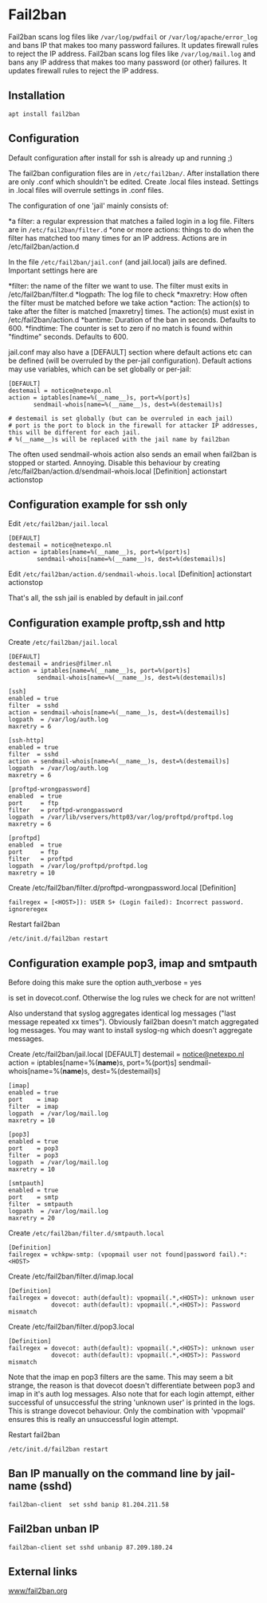 # Fail2ban

Fail2ban scans log files like `/var/log/pwdfail` or `/var/log/apache/error_log` and bans IP that makes too many password failures. It updates firewall rules to reject the IP address.
Fail2ban scans log files like `/var/log/mail.log` and bans any IP address that makes too many password (or other) failures. It updates firewall rules to reject the IP address.

## Installation

    apt install fail2ban

## Configuration

Default configuration after install for ssh is already up and running ;)

The fail2ban configuration files are in `/etc/fail2ban/`. After installation there are only .conf which shouldn't be edited. Create .local files instead. Settings in .local files will overrule settings in .conf files.

The configuration of one 'jail' mainly consists of:

*a filter: a regular expression that matches a failed login in a log file. Filters are in `/etc/fail2ban/filter.d`
*one or more actions: things to do when the filter has matched too many times for an IP address. Actions are in /etc/fail2ban/action.d

In the file `/etc/fail2ban/jail.conf` (and jail.local) jails are defined. Important settings here are

*filter: the name of the filter we want to use. The filter must exits in /etc/fail2ban/filter.d
*logpath: The log file to check
*maxretry: How often the filter must be matched before we take action
*action: The action(s) to take after the filter is matched [maxretry] times. The action(s) must exist in /etc/fail2ban/action.d
*bantime: Duration of the ban in seconds. Defaults to 600.
*findtime: The counter is set to zero if no match is found within "findtime" seconds. Defaults to 600.

jail.conf may also have a [DEFAULT] section where default actions etc can be defined (will be overruled by the per-jail configuration). Default actions may use variables, which can be set globally or per-jail:

    [DEFAULT]
    destemail = notice@netexpo.nl
    action = iptables[name=%(__name__)s, port=%(port)s]
           sendmail-whois[name=%(__name__)s, dest=%(destemail)s]

    # destemail is set globally (but can be overruled in each jail)
    # port is the port to block in the firewall for attacker IP addresses, this will be different for each jail.
    # %(__name__)s will be replaced with the jail name by fail2ban

The often used sendmail-whois action also sends an email when fail2ban is stopped or started. Annoying. Disable this behaviour by creating /etc/fail2ban/action.d/sendmail-whois.local
    [Definition]
    actionstart
    actionstop

## Configuration example for ssh only

Edit `/etc/fail2ban/jail.local`

    [DEFAULT]
    destemail = notice@netexpo.nl
    action = iptables[name=%(__name__)s, port=%(port)s]
            sendmail-whois[name=%(__name__)s, dest=%(destemail)s]


Edit `/etc/fail2ban/action.d/sendmail-whois.local`
    [Definition]
    actionstart
    actionstop

That's all, the ssh jail is enabled by default in jail.conf

## Configuration example proftp,ssh and http

Create `/etc/fail2ban/jail.local`

    [DEFAULT]
    destemail = andries@filmer.nl
    action = iptables[name=%(__name__)s, port=%(port)s]
            sendmail-whois[name=%(__name__)s, dest=%(destemail)s]

    [ssh]
    enabled = true
    filter  = sshd
    action = sendmail-whois[name=%(__name__)s, dest=%(destemail)s]
    logpath  = /var/log/auth.log
    maxretry = 6

    [ssh-http]
    enabled = true
    filter  = sshd
    action = sendmail-whois[name=%(__name__)s, dest=%(destemail)s]
    logpath  = /var/log/auth.log
    maxretry = 6

    [proftpd-wrongpassword]
    enabled  = true
    port     = ftp
    filter   = proftpd-wrongpassword
    logpath  = /var/lib/vservers/http03/var/log/proftpd/proftpd.log
    maxretry = 6

    [proftpd]
    enabled  = true
    port     = ftp
    filter   = proftpd
    logpath  = /var/log/proftpd/proftpd.log
    maxretry = 10


Create /etc/fail2ban/filter.d/proftpd-wrongpassword.local
    [Definition]

    failregex = [<HOST>]): USER S+ (Login failed): Incorrect password.
    ignoreregex

Restart fail2ban

    /etc/init.d/fail2ban restart

## Configuration example pop3, imap and smtpauth

Before doing this make sure the option
    auth_verbose = yes

is set in dovecot.conf. Otherwise the log rules we check for are not written!

Also understand that syslog aggregates identical log messages ("last message repeated xx times"). Obviously fail2ban doesn't match aggregated log messages. You may want to install syslog-ng which doesn't aggregate messages.

Create /etc/fail2ban/jail.local
    [DEFAULT]
    destemail = notice@netexpo.nl
    action = iptables[name=%(__name__)s, port=%(port)s]
            sendmail-whois[name=%(__name__)s, dest=%(destemail)s]

    [imap]
    enabled = true
    port    = imap
    filter  = imap
    logpath  = /var/log/mail.log
    maxretry = 10

    [pop3]
    enabled = true
    port    = pop3
    filter  = pop3
    logpath  = /var/log/mail.log
    maxretry = 10

    [smtpauth]
    enabled = true
    port    = smtp
    filter  = smtpauth
    logpath  = /var/log/mail.log
    maxretry = 20

Create `/etc/fail2ban/filter.d/smtpauth.local`

    [Definition]
    failregex = vchkpw-smtp: (vpopmail user not found|password fail).*:<HOST>

Create /etc/fail2ban/filter.d/imap.local

    [Definition]
    failregex = dovecot: auth(default): vpopmail(.*,<HOST>): unknown user
                dovecot: auth(default): vpopmail(.*,<HOST>): Password mismatch

Create /etc/fail2ban/filter.d/pop3.local

    [Definition]
    failregex = dovecot: auth(default): vpopmail(.*,<HOST>): unknown user
                dovecot: auth(default): vpopmail(.*,<HOST>): Password mismatch

Note that the imap en pop3 filters are the same. This may seem a bit strange, the reason is that dovecot doesn't differentiate between pop3 and imap in it's auth log messages. Also note that for each login attempt, either successful of unsuccessful the string 'unknown user' is printed in the logs. This is strange dovecot behaviour. Only the combination with 'vpopmail' ensures this is really an unsuccessful login attempt.

Restart fail2ban

    /etc/init.d/fail2ban restart

## Ban IP manually on the command line by jail-name (sshd)

    fail2ban-client  set sshd banip 81.204.211.58

## Fail2ban unban IP

    fail2ban-client set sshd unbanip 87.209.180.24

## External links

[www/fail2ban.org](http://www.fail2ban.org)
